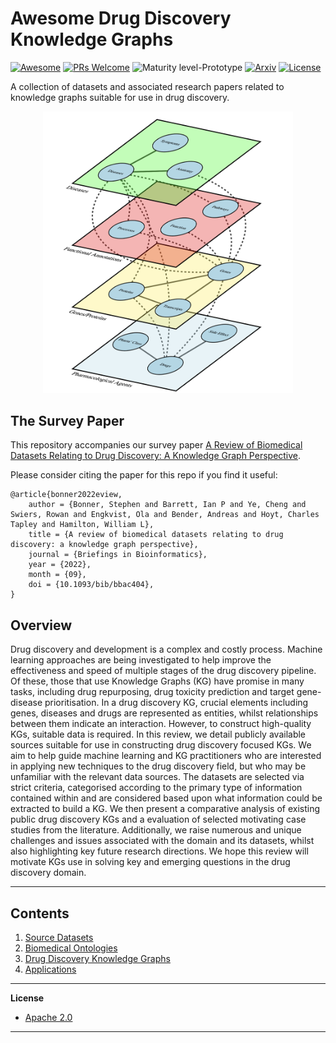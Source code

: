 # Awesome Drug Discovery Knowledge Graphs

[![Awesome](https://cdn.rawgit.com/sindresorhus/awesome/d7305f38d29fed78fa85652e3a63e154dd8e8829/media/badge.svg)](https://github.com/sindresorhus/awesome)
[![PRs Welcome](https://img.shields.io/badge/PRs-welcome-brightgreen.svg?style=flat-square)](http://makeapullrequest.com)
![Maturity level-Prototype](https://img.shields.io/badge/Maturity%20Level-Prototype-red)
[![Arxiv](https://img.shields.io/badge/ArXiv-2102.10062-orange.svg)](https://arxiv.org/abs/2102.10062)
[![License](https://img.shields.io/badge/License-Apache_2.0-blue.svg)](https://opensource.org/licenses/Apache-2.0)

A collection of datasets and associated research papers related to knowledge graphs suitable for use in drug discovery.

<p align="center">
  <img width="400" src="https://github.com/AstraZeneca/awesome-drug-discovery-knowledge-graphs/raw/master/kg-drug-discovery.png">
</p>


## The Survey Paper

This repository accompanies our survey paper [A Review of Biomedical Datasets Relating to Drug Discovery: A Knowledge Graph Perspective](https://arxiv.org/abs/2102.10062).

Please consider citing the paper for this repo if you find it useful:

```
@article{bonner2022eview,
    author = {Bonner, Stephen and Barrett, Ian P and Ye, Cheng and Swiers, Rowan and Engkvist, Ola and Bender, Andreas and Hoyt, Charles Tapley and Hamilton, William L},
    title = {A review of biomedical datasets relating to drug discovery: a knowledge graph perspective},
    journal = {Briefings in Bioinformatics},
    year = {2022},
    month = {09},
    doi = {10.1093/bib/bbac404},
}
```

## Overview

Drug discovery and development is a complex and costly process. Machine learning approaches are being investigated to help improve the effectiveness and speed of multiple stages of the drug discovery pipeline. Of these, those that use Knowledge Graphs (KG) have promise in many tasks, including drug repurposing, drug toxicity prediction and target gene-disease prioritisation. In a drug discovery KG, crucial elements including genes, diseases and drugs are represented as entities, whilst relationships between them indicate an interaction. However, to construct high-quality KGs, suitable data is required. In this review, we detail publicly available sources suitable for use in constructing drug discovery focused KGs. We aim to help guide machine learning and KG practitioners who are interested in applying new techniques to the drug discovery field, but who may be unfamiliar with the relevant data sources. The datasets are selected via strict criteria, categorised according to the primary type of information contained within and are considered based upon what information could be extracted to build a KG. We then present a comparative analysis of existing public drug discovery KGs and a evaluation of selected motivating case studies from the literature. Additionally, we raise numerous and unique challenges and issues associated with the domain and its datasets, whilst also highlighting key future research directions. We hope this review will motivate KGs use in solving key and emerging questions in the drug discovery domain. 

-----------------------------------------------------------------

## Contents  

1. [Source Datasets](https://github.com/AstraZeneca/awesome-drug-discovery-knowledge-graphs/blob/master/chapters/source_datasets.md)
2. [Biomedical Ontologies](https://github.com/AstraZeneca/awesome-drug-discovery-knowledge-graphs/blob/master/chapters/ontologies.md)
3. [Drug Discovery Knowledge Graphs](https://github.com/AstraZeneca/awesome-drug-discovery-knowledge-graphs/blob/master/chapters/drug_discovery_kgs.md)
3. [Applications](https://github.com/AstraZeneca/awesome-drug-discovery-knowledge-graphs/blob/master/chapters/applications.md)


--------------------------------------------------------------------------------

**License**

- [Apache 2.0](https://github.com/AstraZeneca/awesome-drug-discovery-knowledge-graphs/blob/master/LICENSE)
--------------------------------------------------------------------------------
